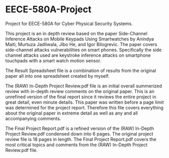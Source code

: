 # EECE-580A-Project

Project for EECE-580A for Cyber Physical Security Systems.

This project is an in depth review based on the paper Side-Channel Inference Attacks on Mobile Keypads Using Smartwatches by Anindya Maiti, Murtuza Jadliwala, Jibo He, and Igor Bilogrevic. The paper covers side-channel attacks vulnerabilities on smart phones. Specifically the side channel attacks used are keystroke inference attacks on smartphone touchpads with a smart watch motion sensor. 

The Result Spreadsheet file is a combination of results from the original paper all into one spreadsheet created by myself.  

The (RAW) In-Depth Project Review.pdf file is an initial overall summerized review with in-depth review comments on the original paper. This is an unrefined version of the final report since it reviews the entire project in great detail, even minute details. This paper was written before a page limit was determined for the project report. Therefore this file covers everything about the original paper in extreme detail as well as any and all accompanying comments. 

The Final Project Report.pdf is a refined version of the (RAW) In-Depth Project Review.pdf condensed down into 6 pages. The original project review file is 18 pages in length. The Final Project Report.pdf covers the most critical topics and comments from the (RAW) In-Depth Project Review.pdf file.   








